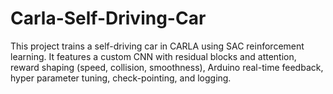 # Carla-Self-Driving-Car
This project trains a self-driving car in CARLA using SAC reinforcement learning. It features a custom CNN with residual blocks and attention, reward shaping (speed, collision, smoothness), Arduino real-time feedback, hyper parameter tuning, check-pointing, and logging.
